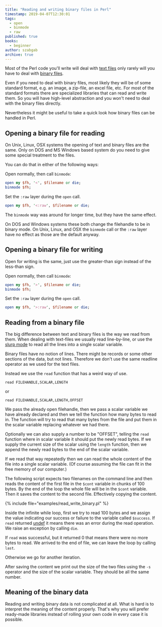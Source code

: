 ```yaml
---
title: "Reading and writing binary files in Perl"
timestamp: 2019-04-07T12:30:01
tags:
  - open
  - binmode
  - raw
published: true
books:
  - beginner
author: szabgab
archive: true
---
```



Most of the Perl code you'll write will deal with [text files](/what-is-a-text-file) only rarely will
you have to deal with [binary files](/what-is-a-text-file).

Even if you need to deal with binary files, most likely they will be of some standard format, e.g. an image, a zip-file,
an excel file, etc. For most of the standard formats there are specialized libraries that can read and write them.
So you will have high-level abstraction and you won't need to deal with the binary files directly.

Nevertheless it might be useful to take a quick look how binary files can be handled in Perl.


## Opening a binary file for reading

On Unix, Linux, OSX systems the opening of text and binary files are the same.
Only on DOS and MS Windows based system do you need to give some special treatment to the files.

You can do that in either of the following ways:

Open normally, then call `binmode`:

```perl
open my $fh, '<', $filename or die;
binmode $fh;
```

Set the `:raw` layer during the `open` call.

```perl
open my $fh, '<:raw', $filename or die;
```

The `binmode` way was around for longer time, but they have the same effect.

On DOS and Windows systems these both change the filehandle to be in binary mode. On Unix, Linux, and OSX
the `binmode` call or the `:raw` layer have no effect as those are the default anyway.


## Opening a binary file for writing

Open for writing is the same, just use the greater-than sign instead of the less-than sign.

Open normally, then call `binmode`:

```perl
open my $fh, '>', $filename or die;
binmode $fh;
```

Set the `:raw` layer during the `open` call.

```perl
open my $fh, '>:raw', $filename or die;
```

## Reading from a binary file

The big difference between text and binary files is the way we read from them.
When dealing with text-files we usually read line-by-line, or use the [slurp mode](/slurp) to read all the lines
into a single scalar variable.

Binary files have no notion of lines. There might be records or some other sections of the data, but not lines.
Therefore we don't use the same readline operator as we used for the text files.

Instead we use the `read` function that has a weird way of use.

`read FILEHANDLE,SCALAR,LENGTH`

or 

`read FILEHANDLE,SCALAR,LENGTH,OFFSET`

We pass the already open filehandle, then we pass a scalar variable we have already declared and then we tell the function how many bytes to read in.
The function will try to read that many bytes from the file and put them in the scalar variable replacing whatever we had there.

Optionally we can also supply a number to be "OFFSET", telling the `read` function where in scalar variable it should put the newly read bytes.
If we supply the current size of the scalar using the `length` function, then we append the newly read bytes to the end of the scalar variable.

If we read that way repeatedly then we can read the whole content of the file into a single scalar variable. (Of course assuming the file can fit in the
free memory of our computer.)

The following script expects two filenames on the command line and then reads the content of the first file in the `$cont` variable in chunks of 100 bytes.
By the end of the loop the whole file will be in the `$cont` variable.
Then it saves the content to the second file. Effectively copying the content.

{% include file="examples/read_write_binary.pl" %}

Inside the infinite while loop, first we try to read 100 bytes and we assign the value indicating our success or failure to the variable called `$success`.
If `read` returned [undef](/undef) it means there was an error during the read operation. We raise an exception by calling `die`.

If `read` was successful, but it returned 0 that means there were no more bytes to read. We arrived to the end of file, we can leave the loop by calling `last`.

Otherwise we go for another iteration.

After saving the content we print out the size of the two files using the `-s` operator and the size of the scalar variable.
They should be all the same number.

## Meaning of the binary data

Reading and writing binary data is not complicated at all. What is hard is to interpret the meaning of the content properly.
That's why you will prefer ready-made libraries instead of rolling your own code in every case it is possible.

